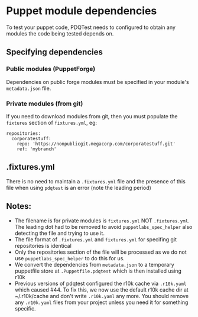 # Puppet module dependencies
To test your puppet code, PDQTest needs to configured to obtain any modules the code being tested depends on.

## Specifying dependencies

### Public modules (PuppetForge)
Dependencies on public forge modules must be specified in your module's `metadata.json` file.

### Private modules (from git)
If you need to download modules from git, then you must populate the `fixtures` section of `fixtures.yml`, eg:

```
repositories:
  corporatestuff:
    repo: 'https://nonpublicgit.megacorp.com/corporatestuff.git'
    ref: 'mybranch'
```


## .fixtures.yml
There is no need to maintain a `.fixtures.yml` file and the presence of this file when using `pdqtest` is an error (note the leading period)

## Notes:
* The filename is for private modules is `fixtures.yml` NOT `.fixtures.yml`.  The leading dot had to be removed to avoid `puppetlabs_spec_helper` also detecting the file and trying to use it.
* The file format of `.fixtures.yml` and `fixtures.yml` for specifing git repositories is identical
* Only the repositories section of the file will be processed as we do not use `puppetlabs_spec_helper` to do this for us.
* We convert the dependencies from `metadata.json` to a temporary puppetfile store at `.Puppetfile.pdqtest` which is then installed using r10k
* Previous versions of pdqtest configured the r10k cache via `.r10k.yaml` which caused #44. To fix this, we now use the default r10k cache dir at ~/.r10k/cache and don't write
  `.r10k.yaml` any more. You should remove any `.r10k.yaml` files from your project unless you need it for something specific.